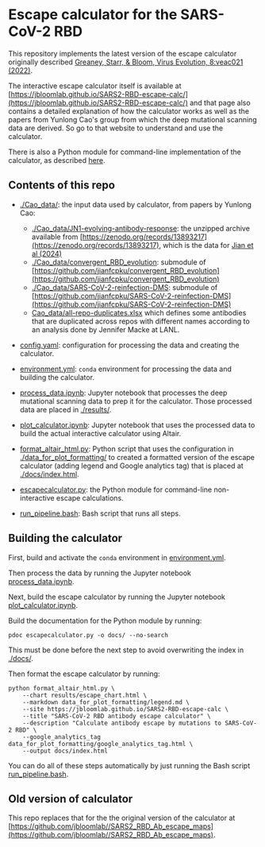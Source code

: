 # Escape calculator for the SARS-CoV-2 RBD

This repository implements the latest version of the escape calculator originally described [Greaney, Starr, & Bloom, Virus Evolution, 8:veac021 (2022)](https://doi.org/10.1093/ve/veac021).

The interactive escape calculator itself is available at [https://jbloomlab.github.io/SARS2-RBD-escape-calc/](https://jbloomlab.github.io/SARS2-RBD-escape-calc/) and that page also contains a detailed explanation of how the calculator works as well as the papers from Yunlong Cao's group from which the deep mutational scanning data are derived.
So go to that website to understand and use the calculator.

There is also a Python module for command-line implementation of the calculator, as described [here](https://jbloomlab.github.io/SARS2-RBD-escape-calc/escapecalculator.html).

## Contents of this repo

- [./Cao_data/](Cao_data): the input data used by calculator, from papers by Yunlong Cao:
  - [./Cao_data/JN1-evolving-antibody-response](Cao_data/JN1-evolving-antibody-response): the unzipped archive available from [https://zenodo.org/records/13893217](https://zenodo.org/records/13893217), which is the data for [Jian et al (2024)](https://www.nature.com/articles/s41586-024-08315-x)
  - [./Cao_data/convergent_RBD_evolution](Cao_data/convergent_RBD_evolution): submodule of [https://github.com/jianfcpku/convergent_RBD_evolution](https://github.com/jianfcpku/convergent_RBD_evolution)
  - [./Cao_data/SARS-CoV-2-reinfection-DMS](Cao_data/SARS-CoV-2-reinfection-DMS): submodule of [https://github.com/jianfcpku/SARS-CoV-2-reinfection-DMS](https://github.com/jianfcpku/SARS-CoV-2-reinfection-DMS)
  - [Cao_data/all-repo-duplicates.xlsx](Cao_data/all-repo-duplicates.xlsx) which defines some antibodies that are duplicated across repos with different names according to an analysis done by Jennifer Macke at LANL.

- [config.yaml](config.yaml): configuration for processing the data and creating the calculator.

- [environment.yml](environment.yml): `conda` environment for processing the data and building the calculator.

- [process_data.ipynb](process_data.ipynb): Jupyter notebook that processes the deep mutational scanning data to prep it for the calculator. Those processed data are placed in [./results/](results).

- [plot_calculator.ipynb](plot_calculator.ipynb): Jupyter notebook that uses the processed data to build the actual interactive calculator using Altair.

- [format_altair_html.py](format_altair_html.py): Python script that uses the configuration in [./data_for_plot_formatting/](data_for_plot_formatting) to created a formatted version of the escape calculator (adding legend and Google analytics tag) that is placed at [./docs/index.html](docs/index.html).

- [escapecalculator.py](escapecalculator.py): the Python module for command-line non-interactive escape calculations.

- [run_pipeline.bash](run_pipeline.bash): Bash script that runs all steps.

## Building the calculator

First, build and activate the `conda` environment in [environment.yml](environment.yml).

Then process the data by running the Jupyter notebook [process_data.ipynb](process_data.ipynb).

Next, build the escape calculator by running the Jupyter notebook [plot_calculator.ipynb](plot_calculator.ipynb).

Build the documentation for the Python module by running:

    pdoc escapecalculator.py -o docs/ --no-search

This must be done before the next step to avoid overwriting the index in [./docs/](docs).

Then format the escape calculator by running:

    python format_altair_html.py \
        --chart results/escape_chart.html \
        --markdown data_for_plot_formatting/legend.md \
        --site https://jbloomlab.github.io/SARS2-RBD-escape-calc \
        --title "SARS-CoV-2 RBD antibody escape calculator" \
        --description "Calculate antibody escape by mutations to SARS-CoV-2 RBD" \
        --google_analytics_tag data_for_plot_formatting/google_analytics_tag.html \
        --output docs/index.html

You can do all of these steps automatically by just running the Bash script [run_pipeline.bash](run_pipeline.bash).

## Old version of calculator
This repo replaces that for the the original version of the calculator at [https://github.com/jbloomlab//SARS2_RBD_Ab_escape_maps](https://github.com/jbloomlab//SARS2_RBD_Ab_escape_maps).
